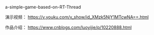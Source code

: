 a-simple-game-based-on-RT-Thread

演示视频：
https://v.youku.com/v_show/id_XMzk5NjY1MTcwNA==.html

作品介绍：
https://www.cnblogs.com/luoyijie/p/10220888.html
